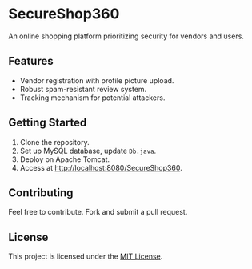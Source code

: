 # SecureShop360

An online shopping platform prioritizing security for vendors and users.

## Features

- Vendor registration with profile picture upload.
- Robust spam-resistant review system.
- Tracking mechanism for potential attackers.

## Getting Started

1. Clone the repository.
2. Set up MySQL database, update `Db.java`.
3. Deploy on Apache Tomcat.
4. Access at [http://localhost:8080/SecureShop360](http://localhost:8080/SecureShop360).

## Contributing

Feel free to contribute. Fork and submit a pull request.

## License

This project is licensed under the [MIT License](LICENSE).
